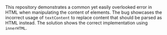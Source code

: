 This repository demonstrates a common yet easily overlooked error in HTML when manipulating the content of elements. The bug showcases the incorrect usage of `textContent` to replace content that should be parsed as HTML instead.  The solution shows the correct implementation using `innerHTML`.